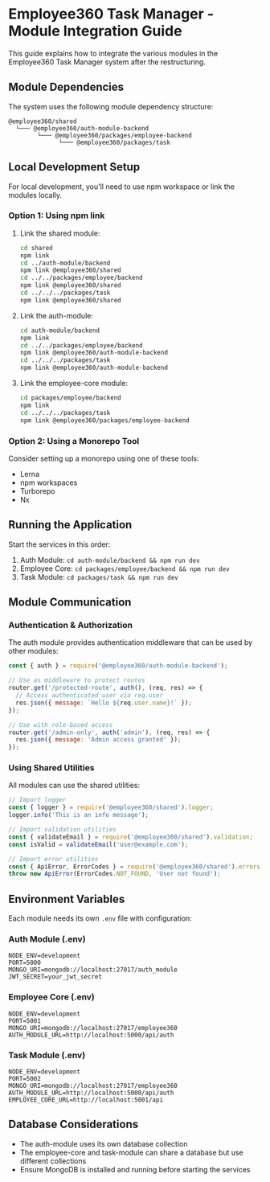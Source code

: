 # Employee360 Task Manager - Module Integration Guide

This guide explains how to integrate the various modules in the Employee360 Task Manager system after the restructuring.

## Module Dependencies

The system uses the following module dependency structure:

```
@employee360/shared
  └─── @employee360/auth-module-backend
        └─── @employee360/packages/employee-backend
              └─── @employee360/packages/task
```

## Local Development Setup

For local development, you'll need to use npm workspace or link the modules locally.

### Option 1: Using npm link

1. Link the shared module:
   ```bash
   cd shared
   npm link
   cd ../auth-module/backend
   npm link @employee360/shared
   cd ../../packages/employee/backend
   npm link @employee360/shared
   cd ../../../packages/task
   npm link @employee360/shared
   ```

2. Link the auth-module:
   ```bash
   cd auth-module/backend
   npm link
   cd ../../packages/employee/backend
   npm link @employee360/auth-module-backend
   cd ../../../packages/task
   npm link @employee360/auth-module-backend
   ```

3. Link the employee-core module:
   ```bash
   cd packages/employee/backend
   npm link
   cd ../../../packages/task
   npm link @employee360/packages/employee-backend
   ```

### Option 2: Using a Monorepo Tool

Consider setting up a monorepo using one of these tools:
- Lerna
- npm workspaces
- Turborepo
- Nx

## Running the Application

Start the services in this order:

1. Auth Module: `cd auth-module/backend && npm run dev`
2. Employee Core: `cd packages/employee/backend && npm run dev`
3. Task Module: `cd packages/task && npm run dev`

## Module Communication

### Authentication & Authorization

The auth module provides authentication middleware that can be used by other modules:

```javascript
const { auth } = require('@employee360/auth-module-backend');

// Use as middleware to protect routes
router.get('/protected-route', auth(), (req, res) => {
  // Access authenticated user via req.user
  res.json({ message: `Hello ${req.user.name}!` });
});

// Use with role-based access
router.get('/admin-only', auth('admin'), (req, res) => {
  res.json({ message: 'Admin access granted' });
});
```

### Using Shared Utilities

All modules can use the shared utilities:

```javascript
// Import logger
const { logger } = require('@employee360/shared').logger;
logger.info('This is an info message');

// Import validation utilities
const { validateEmail } = require('@employee360/shared').validation;
const isValid = validateEmail('user@example.com');

// Import error utilities
const { ApiError, ErrorCodes } = require('@employee360/shared').errors;
throw new ApiError(ErrorCodes.NOT_FOUND, 'User not found');
```

## Environment Variables

Each module needs its own `.env` file with configuration:

### Auth Module (.env)
```
NODE_ENV=development
PORT=5000
MONGO_URI=mongodb://localhost:27017/auth_module
JWT_SECRET=your_jwt_secret
```

### Employee Core (.env)
```
NODE_ENV=development
PORT=5001
MONGO_URI=mongodb://localhost:27017/employee360
AUTH_MODULE_URL=http://localhost:5000/api/auth
```

### Task Module (.env)
```
NODE_ENV=development
PORT=5002
MONGO_URI=mongodb://localhost:27017/employee360
AUTH_MODULE_URL=http://localhost:5000/api/auth
EMPLOYEE_CORE_URL=http://localhost:5001/api
```

## Database Considerations

- The auth-module uses its own database collection
- The employee-core and task-module can share a database but use different collections
- Ensure MongoDB is installed and running before starting the services